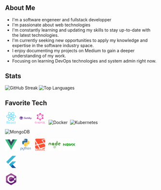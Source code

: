 <div id="bio">
  <h2>About Me</h2>
  <ul>
    <li>I'm a software engeneer and fullstack developper</li>
    <li>I'm passionate about web technologies</li>
    <li>I'm constantly learning and updating my skills to stay up-to-date with the latest technologies.</li>    
    <li>I'm currently seeking new opportunities to apply my knowledge and expertise in the software industry space.</li>
    <li>I enjoy documenting my projects on Medium to gain a deeper understanding of my work.</li>
    <li>Focusing on learning DevOps technologies and system admin right now.</li>
  </ul>
</div>

<div id="stats">
  <h2>Stats</h2>
  <img src="https://streak-stats.demolab.com?user=philippembambi&theme=transparent&fire=EB5454" alt="GitHub Streak"/>
  <img src="https://github-readme-stats.vercel.app/api/top-langs/?username=philippembambi&layout=compact&theme=vision-friendly-dark" alt="Top Languages"/>
</div>

## Favorite Tech

<div>
  <img src="https://github.com/devicons/devicon/blob/master/icons/react/react-original-wordmark.svg" title="React" alt="React" width="40" height="40"/>&nbsp;
  <img src="https://github.com/devicons/devicon/blob/master/icons/gatsby/gatsby-plain-wordmark.svg" title="Gastby" alt="Gastby" width="40" height="40"/>&nbsp;
  <img src="https://github.com/devicons/devicon/blob/master/icons/graphql/graphql-plain-wordmark.svg" title="Graphql" alt="Graphql" width="40" height="40"/>&nbsp;
  <img src="https://github.com/devicons/devicon/tree/master/icons/docker" title="Docker" alt="Docker" width="40" height="40"/>&nbsp;
  <img src="https://github.com/devicons/devicon/tree/master/icons/kubernetes" title="Kubernetes" alt="Kubernetes" width="40" height="40"/>&nbsp;
  
   <img src="https://github.com/devicons/devicon/tree/master/icons/mongodb" title="MongoDB" alt="MongoDB" width="40" height="40"/>&nbsp;

  <img src="https://github.com/devicons/devicon/blob/master/icons/vuejs/vuejs-original.svg" title="SF" alt="sf" width="40" height="40"/>&nbsp;
  <img src="https://github.com/devicons/devicon/blob/master/icons/python/python-original-wordmark.svg" title="Python" alt="Py" width="40" height="40"/>&nbsp;
   <img src="https://github.com/devicons/devicon/blob/master/icons/laravel/laravel-plain-wordmark.svg" title="Laravel" alt="Laravel" width="40" height="40"/>&nbsp;
  <img src="https://github.com/devicons/devicon/blob/master/icons/nodejs/nodejs-plain-wordmark.svg" title="NodeJs" alt="NodeJs" width="40" height="40"/>&nbsp;
  <img src="https://github.com/devicons/devicon/blob/master/icons/nginx/nginx-original.svg"  title="nginx" alt="nginx" width="40" height="40"/>&nbsp;
  <div>

   <img src="https://github.com/devicons/devicon/blob/master/icons/flutter/flutter-original.svg" title="flutter" alt="flutter" width="40" height="40"/>&nbsp;

  <img src="https://github.com/devicons/devicon/blob/master/icons/csharp/csharp-original.svg" title="csharp" alt="csharp" width="40" height="40"/>&nbsp;

